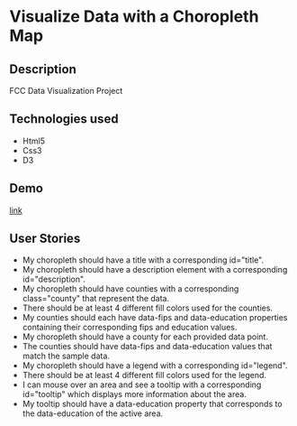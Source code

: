 <h1>Visualize Data with a Choropleth Map</h1>
<h2>Description</h2>
<p>FCC Data Visualization Project</p>
<h2>Technologies used</h2>
<ul>
<li>Html5</li>
<li>Css3</li>
<li>D3</li>
</ul>
<h2>Demo</h2>
<a href="https://marcomaz.github.io/FCC-Data-Visualization-Projects---Visualize-Data-with-a-Choropleth-Map/" target="_blank"> link</a>
<h2>User Stories</h2>
<ul>
<li>My choropleth should have a title with a corresponding id="title".</li>
<li>My choropleth should have a description element with a corresponding id="description".</li>
<li>My choropleth should have counties with a corresponding class="county" that represent the data.</li>
<li>There should be at least 4 different fill colors used for the counties.</li>
<li>My counties should each have data-fips and data-education properties containing their corresponding fips and education values.</li>
<li>My choropleth should have a county for each provided data point.</li>
<li>The counties should have data-fips and data-education values that match the sample data.</li>
<li>My choropleth should have a legend with a corresponding id="legend".</li>
<li>There should be at least 4 different fill colors used for the legend.</li>
<li>I can mouse over an area and see a tooltip with a corresponding id="tooltip" which displays more information about the area.</li>
<li>My tooltip should have a data-education property that corresponds to the data-education of the active area.</li>
</ul>
